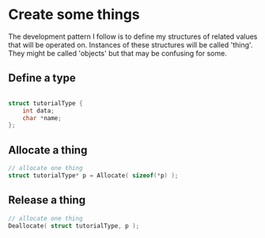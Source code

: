
# Create some things

The development pattern I follow is to define my structures of related values that will be operated on.  Instances of these structures will be called 'thing'.  They might be called 'objects' but that may be confusing for some. 


## Define a type

``` c

struct tutorialType {
    int data;
    char *name;
};
```


## Allocate a thing


``` c
// allocate one thing
struct tutorialType* p = Allocate( sizeof(*p) );
```

## Release a thing

``` C
// allocate one thing
Deallocate( struct tutorialType, p );

```
